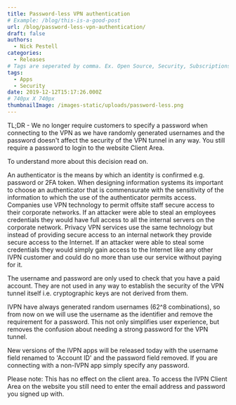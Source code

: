 ```yaml
---
title: Password-less VPN authentication
# Example: /blog/this-is-a-good-post
url: /blog/password-less-vpn-authentication/
draft: false
authors:
  - Nick Pestell
categories:
  - Releases
# Tags are seperated by comma. Ex. Open Source, Security, Subscriptions
tags:
  - Apps
  - Security
date: 2019-12-12T15:17:26.000Z
# 740px X 740px
thumbnailImage: /images-static/uploads/password-less.png
---
```

TL;DR - We no longer require customers to specify a password when connecting to the VPN as we have randomly generated usernames and the password doesn't affect the security of the VPN tunnel in any way. You still require a password to login to the website Client Area. 

To understand more about this decision read on.

An authenticator is the means by which an identity is confirmed e.g. password or 2FA token. When designing information systems its important to choose an authenticator that is commensurate with the sensitivity of the information to which the use of the authenticator permits access. Companies use VPN technology to permit offsite staff secure access to their corporate networks. If an attacker were able to steal an employees credentials they would have full access to all the internal servers on the corporate network. Privacy VPN services use the same technology but instead of providing secure access to an internal network they provide secure access to the Internet. If an attacker were able to steal some credentials they would simply gain access to the Internet like any other IVPN customer and could do no more than use our service without paying for it.

The username and password are only used to check that you have a paid account. They are not used in any way to establish the security of the VPN tunnel itself i.e. cryptographic keys are not derived from them.

IVPN have always generated random usernames (62^8 combinations), so from now on we will use the username as the identifier and remove the requirement for a password. This not only simplifies user experience, but removes the confusion about needing a strong password for the VPN tunnel. 

New versions of the IVPN apps will be released today with the username field renamed to 'Account ID' and the password field removed. If you are connecting with a non-IVPN app simply specify any password.

Please note: This has no effect on the client area. To access the IVPN Client Area on the website you still need to enter the email address and password you signed up with.